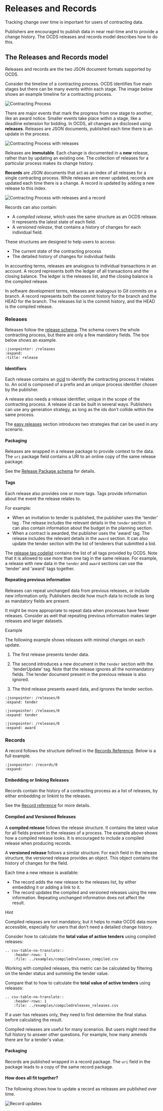 # Releases and Records

Tracking change over time is important for users of contracting data.

Publishers are encouraged to publish data in near real-time and to provide a change history. The OCDS releases and records model describes how to do this.

## The Releases and Records model

Releases and records are the two JSON document formats supported by OCDS.

Consider the timeline of a contracting process. OCDS identifies five main stages but there can be many events within each stage. The image below shows an example timeline for a contracting process.

![Contracting Process](../_static/png/changehistory_process.png)

There are major events that mark the progress from one stage to another, like an award notice. Smaller events take place within a stage, like a deadline extension for bidding. In OCDS, all changes are disclosed using **releases**. Releases are JSON documents, published each time there is an update in the process.

![Contracting Process with releases](../_static/png/changehistory_process2.png)

Releases are **immutable**. Each change is documented in a **new** release, rather than by updating an existing one. The collection of releases for a particular process makes its change history.

**Records** are JSON documents that act as an index of all releases for a single contracting process. While releases are never updated, records are updated each time there is a change. A record is updated by adding a new release to this index.

![Contracting Process with releases and a record](../_static/png/changehistory_process_record.png)

Records can also contain:

* A *compiled release*, which uses the same structure as an OCDS release. It represents the latest state of each field.
* A *versioned release*, that contains a history of changes for each individual field.

These structures are designed to help users to access:

* The current state of the contracting process 
* The detailed history of changes for individual fields

In accounting terms, releases are analogous to individual transactions in an account. A record represents both the ledger of all transactions and the closing balance. The ledger is the releases list, and the closing balance is the compiled release.

In software development terms, releases are analogous to Git commits on a branch. A record represents both the commit history for the branch and the HEAD for the branch. The releases list is the commit history, and the HEAD is the compiled release.

### Releases

Releases follow the [release schema](../schema/reference). The schema covers the whole contracting process, but there are only a few mandatory fields. The box below shows an example.

```{jsoninclude} ../examples/tender.json
:jsonpointer: /releases
:expand: 
:title: release
```

#### Identifiers

Each release contains an [ocid](../../schema/identifiers/#contracting-process-identifier-ocid) to identify the contracting process it relates to. An ocid is composed of a prefix and an unique process identifier chosen by the publisher.

A release also needs a release identifier, unique in the scope of the contracting process. A release id can be built in several ways. Publishers can use any generation strategy, as long as the ids don’t collide within the same process.

The [easy releases](../guidance/build/easy_releases) section introduces two strategies that can be used in any scenario. 

#### Packaging

Releases are wrapped in a release package to provide context to the data. The `uri` package field contains a URI to an online copy of the same release package.

See the [Release Package schema](../schema/release_package) for details.

#### Tags

Each release also provides one or more tags. Tags provide information about the event the release relates to.

For example:

* When an invitation to tender is published, the publisher uses the 'tender' tag . The release includes the relevant details in the `tender` section. It can also contain information about the budget in the planning section.
* When a contract is awarded, the publisher uses the 'award' tag. The release includes the relevant details in the `award` section. It can also update the tender section with the list of tenderers that submitted a bid. 

The [release tag codelist](../../schema/codelists/#release-tag) contains the list of all tags provided by OCDS. Note that it is allowed to use more than one tag in the same release. For example, a release with new data in the `tender` and `award` sections can use the 'tender' and 'award' tags together.

#### Repeating previous information

Releases can repeat unchanged data from previous releases, or include new information only. Publishers decide how much data to include as long as mandatory fields are present.

It might be more appropriate to repeat data when processes have fewer releases. Consider as well that repeating previous information makes larger releases and larger datasets.

<div class="example hint" markdown=1>

<p class="first admonition-title">Example</p>

The following example shows releases with minimal changes on each update. 

1. The first release presents tender data. 

2. The second introduces a new document in the `tender` section with the 'tenderUpdate' tag. Note that the release ignores all the nonmandatory fields. The tender document present in the previous release is also ignored.

3. The third release presents award data, and ignores the tender section.

 ```{jsoninclude} ../examples/minimal_updates/tender.json
:jsonpointer: /releases/0
:expand: tender
```

```{jsoninclude} ../examples/minimal_updates/tenderUpdate.json
:jsonpointer: /releases/0
:expand: tender
```

```{jsoninclude} ../examples/minimal_updates/award.json
:jsonpointer: /releases/0
:expand: award
```

</div>

### Records

A record follows the structure defined in the [Records Reference](../schema/records_reference). Below is a full example.

```{jsoninclude} ../examples/merging/versioned.json
:jsonpointer: /records/0
:expand: 
```

#### Embedding or linking Releases

Records contain the history of a contracting process as a list of releases, by either embedding or linkint to the releases.

See the [Record reference](../schema/records_reference) for more details.

#### Compiled and Versioned Releases

A **compiled release** follows the release structure. It contains the latest value for all fields present in the releases of a process. The example above shows how a compiled release looks. It is encouraged to include a compiled release when producing records.

A **versioned release** follows a similar structure. For each field in the release structure, the versioned release provides an object. This object contains the history of changes for the field.

Each time a new release is available:

* The record adds the new release to the releases list, by either embedding it or adding a link to it.
* The record updates the compiled and versioned releases using the new information. Repeating unchanged information does not affect the result.

<div class="example hint" markdown=1>

<p class="first admonition-title">Hint</p>

Compiled releases are not mandatory, but it helps to make OCDS data more accessible, especially for users that don’t need a detailed change history.

Consider how to calculate the **total value of active tenders** using compiled releases:

```{eval-rst}
.. csv-table-no-translate::
    :header-rows: 1
    :file: ../examples/compiledreleases_compiled.csv
```

Working with compiled releases, this metric can be calculated by filtering on the tender status and summing the tender value.

Compare that to how to calculate the **total value of active tenders** using releases:

```{eval-rst}
.. csv-table-no-translate::
    :header-rows: 1
    :file: ../examples/compiledreleases_releases.csv
```

If a user has releases only, they need to first determine the final status before calculating the result.

Compiled releases are useful for many scenarios. But users might need the full history to answer other questions. For example, how many amends there are for a tender's value.

</div>

#### Packaging

Records are published wrapped in a record package. The `uri` field in the package leads to a copy of the same record package.

#### How does all fit together?

The following shows how to update a record as releases are published over time.

![Record updates](../_static/change_history_animation.gif)